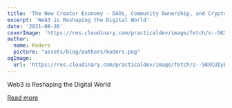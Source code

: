 ```yaml
---
title: 'The New Creator Economy - DAOs, Community Ownership, and Cryptoeconomics'
excerpt: 'Web3 is Reshaping the Digital World'
date: '2021-08-26'
coverImage: 'https://res.cloudinary.com/practicaldev/image/fetch/s--5KXCUIyF--/c_imagga_scale,f_auto,fl_progressive,h_420,q_auto,w_1000/https://dev-to-uploads.s3.amazonaws.com/uploads/articles/ax65k2orrz1dsie68jh4.jpg'
author:
  name: Koders
  picture: "assets/blog/authors/koders.png"
ogImage:
  url: 'https://res.cloudinary.com/practicaldev/image/fetch/s--5KXCUIyF--/c_imagga_scale,f_auto,fl_progressive,h_420,q_auto,w_1000/https://dev-to-uploads.s3.amazonaws.com/uploads/articles/ax65k2orrz1dsie68jh4.jpg'
---
```


Web3 is Reshaping the Digital World

[Read more](https://dev.to/dabit3/the-new-creator-economy-daos-community-ownership-and-cryptoeconomics-lnl)
